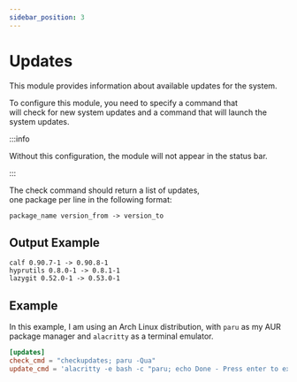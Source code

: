```yaml
---
sidebar_position: 3
---
```


# Updates

This module provides information about available updates for the system.

To configure this module, you need to specify a command that  
will check for new system updates and a command that will launch the system updates.

:::info

Without this configuration, the module will not appear in the status bar.

:::

The check command should return a list of updates,  
one package per line in the following format:

`package_name version_from -> version_to`

## Output Example

```text
calf 0.90.7-1 -> 0.90.8-1
hyprutils 0.8.0-1 -> 0.8.1-1
lazygit 0.52.0-1 -> 0.53.0-1
```

## Example

In this example, I am using an Arch Linux distribution, with `paru` as my
AUR package manager and `alacritty` as a terminal emulator.

```toml
[updates]
check_cmd = "checkupdates; paru -Qua"
update_cmd = 'alacritty -e bash -c "paru; echo Done - Press enter to exit; read" &'
```
